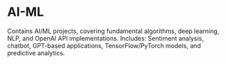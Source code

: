 # AI-ML
Contains AI/ML projects, covering fundamental algorithms, deep learning, NLP, and OpenAI API implementations. Includes: Sentiment analysis, chatbot, GPT-based applications, TensorFlow/PyTorch models, and predictive analytics.
